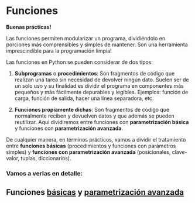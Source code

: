 # Funciones

**Buenas prácticas!** 

Las funciones permiten modularizar un programa, dividiéndolo en porciones más comprensibles y simples de mantener. Son una herramienta imprescindible para la programación limpia!

Las funciones en Python se pueden considerar de dos tipos:  

1. **Subprogramas** o **procedimientos**: Son fragmentos de código que realizan una tarea sin necesidad de devolver ningún dato. Suelen ser de un solo uso y su finalidad es dividir el programa en componentes más pequeños y más fácilmente depurables y legibles. Ejemplos: función de carga, función de salida, hacer una línea separadora, etc.

2. **Funciones propiamente dichas**: Son fragmentos de código que normalmente reciben y devuelven datos y que además se pueden reutilizar. Aquí dividiremos entre funciones con **parametrización básica** y funciones con **parametrización avanzada**. 

De cualquier manera, en términos prácticos, vamos a dividir el tratamiento entre **funciones básicas** (procedimientos y funciones con parámetros simples) y **funciones con parametrización avanzada** (posicionales, clave-valor, tuplas, diccionarios).

### Vamos a verlas en detalle:

## Funciones [básicas](funciones/func_base.md) y [parametrización avanzada](funciones/func_av.md)
